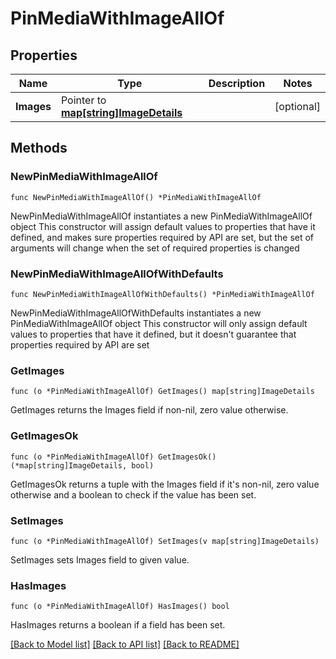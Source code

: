 # PinMediaWithImageAllOf

## Properties

Name | Type | Description | Notes
------------ | ------------- | ------------- | -------------
**Images** | Pointer to [**map[string]ImageDetails**](ImageDetails.md) |  | [optional] 

## Methods

### NewPinMediaWithImageAllOf

`func NewPinMediaWithImageAllOf() *PinMediaWithImageAllOf`

NewPinMediaWithImageAllOf instantiates a new PinMediaWithImageAllOf object
This constructor will assign default values to properties that have it defined,
and makes sure properties required by API are set, but the set of arguments
will change when the set of required properties is changed

### NewPinMediaWithImageAllOfWithDefaults

`func NewPinMediaWithImageAllOfWithDefaults() *PinMediaWithImageAllOf`

NewPinMediaWithImageAllOfWithDefaults instantiates a new PinMediaWithImageAllOf object
This constructor will only assign default values to properties that have it defined,
but it doesn't guarantee that properties required by API are set

### GetImages

`func (o *PinMediaWithImageAllOf) GetImages() map[string]ImageDetails`

GetImages returns the Images field if non-nil, zero value otherwise.

### GetImagesOk

`func (o *PinMediaWithImageAllOf) GetImagesOk() (*map[string]ImageDetails, bool)`

GetImagesOk returns a tuple with the Images field if it's non-nil, zero value otherwise
and a boolean to check if the value has been set.

### SetImages

`func (o *PinMediaWithImageAllOf) SetImages(v map[string]ImageDetails)`

SetImages sets Images field to given value.

### HasImages

`func (o *PinMediaWithImageAllOf) HasImages() bool`

HasImages returns a boolean if a field has been set.


[[Back to Model list]](../README.md#documentation-for-models) [[Back to API list]](../README.md#documentation-for-api-endpoints) [[Back to README]](../README.md)


